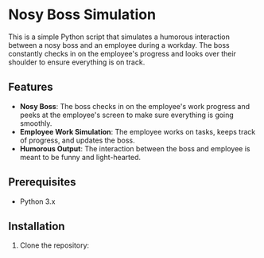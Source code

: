 # Nosy Boss Simulation

This is a simple Python script that simulates a humorous interaction between a nosy boss and an employee during a workday. The boss constantly checks in on the employee's progress and looks over their shoulder to ensure everything is on track.

## Features
- **Nosy Boss**: The boss checks in on the employee's work progress and peeks at the employee's screen to make sure everything is going smoothly.
- **Employee Work Simulation**: The employee works on tasks, keeps track of progress, and updates the boss.
- **Humorous Output**: The interaction between the boss and employee is meant to be funny and light-hearted.

## Prerequisites
- Python 3.x

## Installation

1. Clone the repository:
   ```bash

